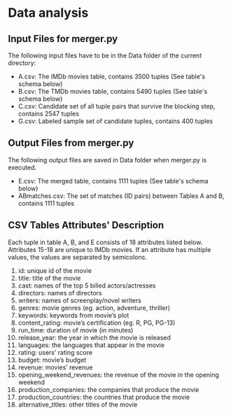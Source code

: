 # Data analysis
## Input Files for merger.py
The following input files have to be in the Data folder of the current directory: 
- A.csv: The IMDb movies table, contains 3500 tuples (See table's schema below)
- B.csv: The TMDb movies table, contains 5490 tuples (See table's schema below)
- C.csv: Candidate set of all tuple pairs that survive the blocking step, contains 2547 tuples
- G.csv: Labeled sample set of candidate tuples, contains 400 tuples
## Output Files from merger.py
The following output files are saved in Data folder when merger.py is executed. 
- E.csv: The merged table, contains 1111 tuples (See table's schema below)
- ABmatches.csv: The set of matches (ID pairs) between Tables A and B, contains 1111 tuples
## CSV Tables Attributes' Description
Each tuple in table A, B, and E consists of 18 attributes listed below. Attributes 15-18 are unique to IMDb movies. If an attribute has multiple values, the values are separated by semicolons.
1. id: unique id of the movie
2. title: title of the movie
3. cast:	names of the top 5 billed actors/actresses
4. directors: names of directors
5. writers: names of screenplay/novel writers
6. genres:	movie genres (eg. action, adventure, thriller)
7. keywords:	keywords from movie’s plot
8. content_rating:	movie’s certification (eg. R, PG, PG-13)
9. run_time: duration of movie (in minutes)
10. release_year:	the year in which the movie is released
11. languages: the languages that appear in the movie
12. rating:	users’ rating score
13. budget:	movie’s budget
14. revenue: movies’ revenue
15. opening_weekend_revenues: the revenue of the movie in the opening weekend
16. production_companies: the companies that produce the movie
17. production_countries:	the countries that produce the movie
18. alternative_titles:	other titles of the movie


